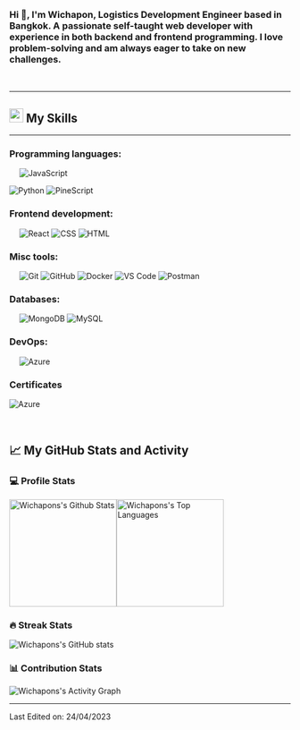 
&emsp;
<h3 align="left">Hi 👋, I'm Wichapon, Logistics Development Engineer based in Bangkok. A passionate self-taught web developer with experience in both backend and frontend programming. I love problem-solving and am always eager to take on new challenges.</h3>
&emsp;

-------------------

## <img src="https://media2.giphy.com/media/QssGEmpkyEOhBCb7e1/giphy.gif?cid=ecf05e47a0n3gi1bfqntqmob8g9aid1oyj2wr3ds3mg700bl&rid=giphy.gif" width ="25"> My Skills

-------------------
### Programming languages:
&emsp;
![JavaScript](https://img.shields.io/badge/-JavaScript-000?&logo=JavaScript)
<!--![TypeScript](https://img.shields.io/badge/-TypeScript-000?&logo=TypeScript&logoColor=007ACC)  LEARNING IN PROGRESS
![GraphQL](https://img.shields.io/badge/-GraphQL-000?&logo=GraphQL)LEARNING IN PROGRESS !-->    
![Python](https://img.shields.io/badge/-Python-000?&logo=Python)
![PineScript](https://img.shields.io/badge/-PineScript-000?&logo=TradingView)
### Frontend development:
&emsp;
![React](https://img.shields.io/badge/-React-000?&logo=React)
![CSS](https://img.shields.io/badge/-CSS-000?&logo=CSS3)
![HTML](https://img.shields.io/badge/-HTML-000?&logo=HTML5)
### Misc tools:
&emsp;
![Git](https://img.shields.io/badge/-Git-000?&logo=Git)
![GitHub](https://img.shields.io/badge/-GitHub-000?&logo=GitHub)
![Docker](https://img.shields.io/badge/-Docker-000?&logo=Docker)
![VS Code](https://img.shields.io/badge/-VS%20Code-000?&logo=Visual-Studio-Code)
![Postman](https://img.shields.io/badge/-Postman-000?&logo=Postman)
<!--### Services & Frameworks: 
&emsp;
![Hasura](https://img.shields.io/badge/-Hasura-000?&logo=Hasura)
![Auth0](https://img.shields.io/badge/-Auth0-000?&logo=Auth0)
![Serverless](https://img.shields.io/badge/-Serverless-000?&logo=Serverless)!-->

### Databases:
&emsp;
![MongoDB](https://img.shields.io/badge/-MongoDB-000?&logo=MongoDB)
![MySQL](https://img.shields.io/badge/-MySQL-000?&logo=MySQL)

### DevOps:
&emsp;
![Azure](https://img.shields.io/badge/-Azure-000?&logo=Microsoft-Azure)

### Certificates
![Azure](https://www.credly.com/users/wichapon-viriyatharangkurn/badges)

&emsp;

## 📈 My GitHub Stats and Activity

### 💻 Profile Stats

<img alt="Wichapons's Github Stats" src="https://github-readme-stats.vercel.app/api/?username=wichapons&show_icons=true&include_all_commits=true&count_private=true&theme=react&hide_border=true&bg_color=1F222E&title_color=F85D7F&icon_color=F8D866" height="192px"/><img alt="Wichapons's Top Languages" src="https://github-readme-stats.vercel.app/api/top-langs/?username=wichapons&langs_count=8&layout=compact&theme=react&hide_border=true&bg_color=1F222E&title_color=F85D7F&icon_color=F8D866" height="192px"/>


### 🔥 Streak Stats

![Wichapons's GitHub stats](https://github-readme-streak-stats.herokuapp.com/?user=wichapons&theme=tokyonight)

### 📊 Contribution Stats

<img alt="Wichapons's Activity Graph" src="https://github-readme-activity-graph.cyclic.app/graph/?username=wichapons&bg_color=1F222E&color=F8D866&line=F85D7F&point=FFFFFF&hide_border=true" />

------
Last Edited on: 24/04/2023
